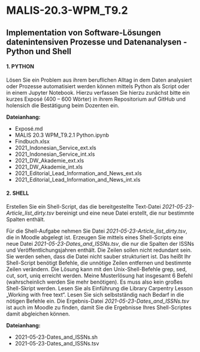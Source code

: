 # MALIS-20.3-WPM_T9.2
## Implementation von Software-Lösungen datenintensiven Prozesse und Datenanalysen - Python und Shell

#### 1. PYTHON

Lösen Sie ein Problem aus ihrem beruflichen Alltag in dem Daten analysiert oder Prozesse automatisiert werden können mittels Python als Script oder in einem Jupyter Notebook. Hierzu verfassen Sie hierzu zunächst bitte ein kurzes Exposé (400 – 600 Wörter) in ihrem Repositorium auf GitHub und holensich die Bestätigung beim Dozenten ein.

__Dateianhang:__
- Exposé.md
- MALIS 20.3 WPM_T9.2.1 Python.ipynb
- Findbuch.xlsx
- 2021_Indonesian_Service_ext.xls
- 2021_Indonesian_Service_int.xls
- 2021_DW_Akademie_ext.xls
- 2021_DW_Akademie_int.xls
- 2021_Editorial_Lead_Information_and_News_ext.xls
- 2021_Editorial_Lead_Information_and_News_int.xls


#### 2. SHELL

Erstellen Sie ein Shell-Script, das die bereitgestellte Text-Datei _2021-05-23-Article_list_dirty.tsv_ bereinigt und eine neue Datei erstellt, die nur bestimmte Spalten enthält.

Für die Shell-Aufgabe nehmen Sie Datei _2021-05-23-Article_list_dirty.tsv_, die in Moodle abgelegt ist. Erzeugen Sie mittels eines Shell-Scripts eine neue Datei _2021-05-23-Dates_and_ISSNs.tsv_, die nur die Spalten der ISSNs und Veröffentlichungsjahren enthält. Die Zeilen sollen nicht redundant sein. Sie werden sehen, dass die Datei nicht sauber strukturiert ist. Das heißt Ihr Shell-Script benötigt Befehle, die unnötige Zeilen entfernen und bestimmte Zeilen verändern. Die Lösung kann mit den Unix-Shell-Befehle grep, sed, cut, sort, uniq erreicht werden. Meine Musterlösung hat insgesamt 6 Befehl (wahrscheinlich werden Sie mehr benötigen). Es muss also kein großes Shell-Skript werden. Lesen Sie als Einführung die Library Carpentry Lesson „Working with free text“. Lesen Sie sich selbstständig nach Bedarf in die nötigen Befehle ein. Die Ergebnis-Datei _2021-05-23-Dates_and_ISSNs.tsv_ ist auch im Moodle zu finden, damit Sie die Ergebnisse Ihres Shell-Scriptes damit abgleichen können.

__Dateianhang:__
- 2021-05-23-Dates_and_ISSNs.sh
- 2021-05-23-Dates_and_ISSNs.tsv
